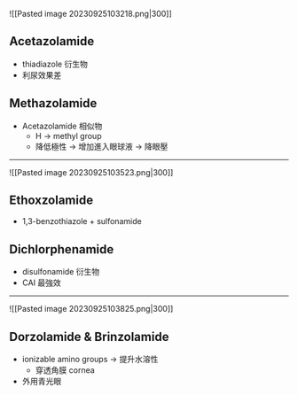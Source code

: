 
![[Pasted image 20230925103218.png|300]]
## Acetazolamide
- thiadiazole 衍生物
- 利尿效果差
## Methazolamide
- Acetazolamide 相似物
	- H $\rightarrow$ methyl group
	- 降低極性 $\rightarrow$ 增加進入眼球液 $\rightarrow$ 降眼壓
---
![[Pasted image 20230925103523.png|300]]
## Ethoxzolamide
- 1,3-benzothiazole + sulfonamide
## Dichlorphenamide
- disulfonamide 衍生物
- CAI 最強效
---
![[Pasted image 20230925103825.png|300]]
## Dorzolamide & Brinzolamide
- ionizable amino groups $\rightarrow$ 提升水溶性
	- 穿透角膜 cornea
- 外用青光眼